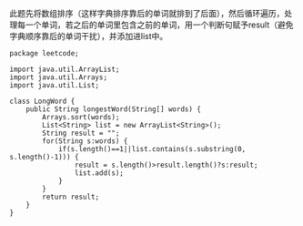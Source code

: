 此题先将数组排序（这样字典排序靠后的单词就排到了后面），然后循环遍历，处理每一个单词，若之后的单词里包含之前的单词，用一个判断句赋予result（避免字典顺序靠后的单词干扰），并添加进list中。

```
package leetcode;

import java.util.ArrayList;
import java.util.Arrays;
import java.util.List;

class LongWord {
    public String longestWord(String[] words) {
    	Arrays.sort(words);
    	List<String> list = new ArrayList<String>();
    	String result = "";
    	for(String s:words) {
    		if(s.length()==1||list.contains(s.substring(0, s.length()-1))) {
    			result = s.length()>result.length()?s:result;
    			list.add(s);
    		}	
    	}
		return result;
    }
}
```

